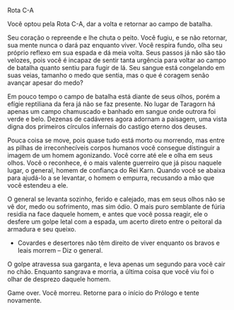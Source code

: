 Rota C-A 
 
Você optou pela Rota C-A, dar a volta e retornar ao campo de batalha. 
 
Seu coração o repreende e lhe chuta o peito. Você fugiu, e se não retornar, sua mente nunca o dará paz enquanto viver. Você respira fundo, olha seu próprio reflexo em sua espada e dá meia volta. Seus passos já não são tão velozes, pois você é incapaz de sentir tanta urgência para voltar ao campo de batalha quanto sentiu para fugir de lá. Seu sangue está congelando em suas veias, tamanho o medo que sentia, mas o que é coragem senão avançar apesar do medo? 
 
Em pouco tempo o campo de batalha está diante de seus olhos, porém a efígie reptiliana da fera já não se faz presente. No lugar de Taragorn há apenas um campo chamuscado e banhado em sangue onde outrora foi verde e belo. Dezenas de cadáveres agora adornam a paisagem, uma vista digna dos primeiros círculos infernais do castigo eterno dos deuses.  
 
Pouca coisa se move, pois quase tudo está morto ou morrendo, mas entre as pilhas de irreconhecíveis corpos humanos você consegue distinguir a imagem de um homem agonizando. Você corre até ele e olha em seus olhos. Você o reconhece, é o mais valente guerreiro que já pisou naquele lugar, o general, homem de confiança do Rei Karn. Quando você se abaixa para ajudá-lo a se levantar, o homem o empurra, recusando a mão que você estendeu a ele. 
  
O general se levanta sozinho, ferido e calejado, mas em seus olhos não se vê dor, medo ou sofrimento, mas sim ódio. O mais puro semblante de fúria residia na face daquele homem, e antes que você possa reagir, ele o desfere um golpe letal com a espada, um acerto direto entre o peitoral da armadura e seu queixo. 
 
- Covardes e desertores não têm direito de viver enquanto os bravos e leais morrem – Diz o general. 
 
O golpe atravessa sua garganta, e leva apenas um segundo para você cair no chão. Enquanto sangrava e morria, a última coisa que você viu foi o olhar de desprezo daquele homem. 
 
Game over. Você morreu. Retorne para o início do Prólogo e tente novamente. 